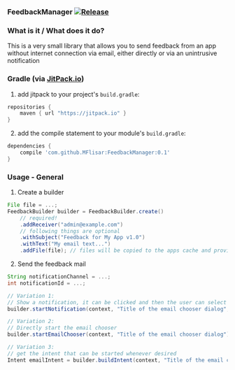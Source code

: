 ### FeedbackManager [![Release](https://jitpack.io/v/MFlisar/FeedbackManager.svg)](https://jitpack.io/#MFlisar/FeedbackManager)

### What is it / What does it do?
This is a very small library that allows you to send feedback from an app without internet connection via email, either directly or via an unintrusive notification
 
### Gradle (via [JitPack.io](https://jitpack.io/))

1. add jitpack to your project's `build.gradle`:

```groovy
repositories {
	maven { url "https://jitpack.io" }
}
```

2. add the compile statement to your module's `build.gradle`:

```groovy
dependencies {
	compile 'com.github.MFlisar:FeedbackManager:0.1'
}
```

### Usage - General

1. Create a builder

```groovy
File file = ...;
FeedbackBuilder builder = FeedbackBuilder.create()
	// required!
	.addReceiver("admin@example.com")
	// following things are optional
	.withSubject("Feedback for My App v1.0")
	.withText("My email text...")
	.addFile(file); // files will be copied to the apps cache and provided via a simple cache file provider
```

2. Send the feedback mail

```groovy
String notificationChannel = ...;
int notificationId = ...;

// Variation 1:
// Show a notification, it can be clicked and then the user can select how he wants to send the feedback mail
builder.startNotification(context, "Title of the email chooser dialog", appIcon, notificationChannel, notificationId);

// Variation 2:
// Directly start the email chooser
builder.startEmailChooser(context, "Title of the email chooser dialog");

// Variation 3:
// get the intent that can be started whenever desired
Intent emailIntent = builder.buildIntent(context, "Title of the email chooser dialog");
```
